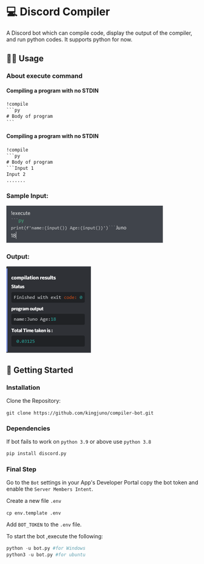 # 💻 Discord Compiler

A Discord bot which can compile code, display the output of the compiler, and run python codes. It supports python for now.

## 👩‍🏫 Usage

### About execute command

#### Compiling a program with no STDIN
````
!compile
```py
# Body of program
```
````
#### Compiling a program with no STDIN
````
!compile
```py
# Body of program
```Input 1
Input 2
.......

````

### Sample Input:

![](assets/snipp.png)

### Output:

![](assets/output.png)

## 🔰 Getting Started

### Installation

Clone the Repository:

`git clone https://github.com/kingjuno/compiler-bot.git`

### Dependencies

If bot fails to work on `python 3.9` or above use `python 3.8`

```python
pip install discord.py

```

### Final Step

Go to the `Bot` settings in your App's Developer Portal copy the bot token and enable the `Server Members Intent`.

Create a new file `.env`

`cp env.template .env`

Add `BOT_TOKEN` to the `.env` file.

To start the bot ,execute the following:

```python
python -u bot.py #for Windows
python3 -u bot.py #for ubuntu
```
